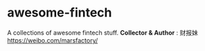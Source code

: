 # awesome-fintech
A collections of awesome fintech stuff.
**Collector & Author** : 财报妹 https://weibo.com/marsfactory/

